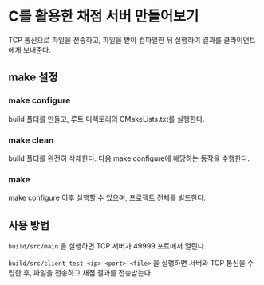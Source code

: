 # C를 활용한 채점 서버 만들어보기

TCP 통신으로 파일을 전송하고, 파일을 받아 컴파일한 뒤 실행하여 결과를 클라이언트에게 보내준다.

## make 설정

### make configure

build 폴더를 만들고, 루트 디렉토리의 CMakeLists.txt를 실행한다.

### make clean

build 폴더를 완전히 삭제한다. 다음 make configure에 해당하는 동작을 수행한다.

### make

make configure 이후 실행할 수 있으며, 프로젝트 전체를 빌드한다.

## 사용 방법

```build/src/main``` 을 실행하면 TCP 서버가 49999 포트에서 열린다.

```build/src/client_test <ip> <port> <file>``` 을 실행하면 서버와 TCP 통신을 수립한 후, 파일을 전송하고 채점 결과를 전송받는다.
